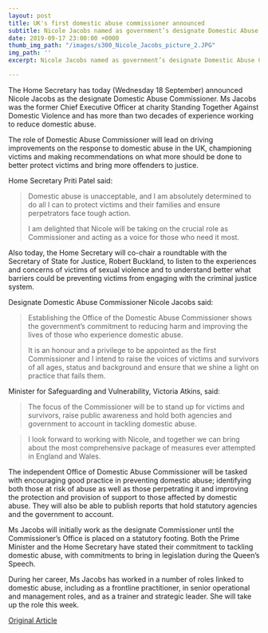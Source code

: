 ```yaml
---
layout: post
title: UK's first domestic abuse commissioner announced
subtitle: Nicole Jacobs named as government’s designate Domestic Abuse Commissioner
date: 2019-09-17 23:00:00 +0000
thumb_img_path: "/images/s300_Nicole_Jacobs_picture_2.JPG"
img_path: ''
excerpt: Nicole Jacobs named as government’s designate Domestic Abuse Commissioner

---
```

The Home Secretary has today (Wednesday 18 September) announced Nicole Jacobs as the designate Domestic Abuse Commissioner. Ms Jacobs was the former Chief Executive Officer at charity Standing Together Against Domestic Violence and has more than two decades of experience working to reduce domestic abuse.

The role of Domestic Abuse Commissioner will lead on driving improvements on the response to domestic abuse in the UK, championing victims and making recommendations on what more should be done to better protect victims and bring more offenders to justice.

Home Secretary Priti Patel said:

> Domestic abuse is unacceptable, and I am absolutely determined to do all I can to protect victims and their families and ensure perpetrators face tough action.
>
> I am delighted that Nicole will be taking on the crucial role as Commissioner and acting as a voice for those who need it most.

Also today, the Home Secretary will co-chair a roundtable with the Secretary of State for Justice, Robert Buckland, to listen to the experiences and concerns of victims of sexual violence and to understand better what barriers could be preventing victims from engaging with the criminal justice system.

Designate Domestic Abuse Commissioner Nicole Jacobs said:

> Establishing the Office of the Domestic Abuse Commissioner shows the government’s commitment to reducing harm and improving the lives of those who experience domestic abuse.
>
> It is an honour and a privilege to be appointed as the first Commissioner and I intend to raise the voices of victims and survivors of all ages, status and background and ensure that we shine a light on practice that fails them.

Minister for Safeguarding and Vulnerability, Victoria Atkins, said:

> The focus of the Commissioner will be to stand up for victims and survivors, raise public awareness and hold both agencies and government to account in tackling domestic abuse.

> I look forward to working with Nicole, and together we can bring about the most comprehensive package of measures ever attempted in England and Wales.

The independent Office of Domestic Abuse Commissioner will be tasked with encouraging good practice in preventing domestic abuse; identifying both those at risk of abuse as well as those perpetrating it and improving the protection and provision of support to those affected by domestic abuse. They will also be able to publish reports that hold statutory agencies and the government to account.

Ms Jacobs will initially work as the designate Commissioner until the Commissioner’s Office is placed on a statutory footing. Both the Prime Minister and the Home Secretary have stated their commitment to tackling domestic abuse, with commitments to bring in legislation during the Queen’s Speech.

During her career, Ms Jacobs has worked in a number of roles linked to domestic abuse, including as a frontline practitioner, in senior operational and management roles, and as a trainer and strategic leader. She will take up the role this week.

[Original Article](https://www.gov.uk/government/news/uks-first-domestic-abuse-commissioner-announced-as-government-pledges-to-tackle-crime)